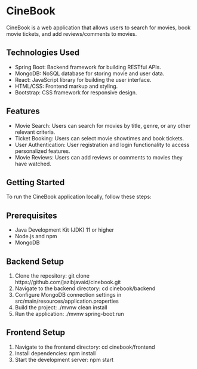 # CineBook
CineBook is a web application that allows users to search for movies, book movie tickets, and add reviews/comments to movies.

## Technologies Used
<ul>
<li>Spring Boot: Backend framework for building RESTful APIs.</li>
<li>MongoDB: NoSQL database for storing movie and user data.</li>
<li>React: JavaScript library for building the user interface.</li>
<li>HTML/CSS: Frontend markup and styling.</li>
<li>Bootstrap: CSS framework for responsive design.</li>
</ul>

## Features
<ul>
<li>Movie Search: Users can search for movies by title, genre, or any other relevant criteria.</li>
<li>Ticket Booking: Users can select movie showtimes and book tickets.</li>
<li>User Authentication: User registration and login functionality to access personalized features.</li>
<li>Movie Reviews: Users can add reviews or comments to movies they have watched.</li>
</ul>

## Getting Started
To run the CineBook application locally, follow these steps:

## Prerequisites
<ul>
<li>Java Development Kit (JDK) 11 or higher</li>
<li>Node.js and npm</li>
<li>MongoDB</li>
</ul>

## Backend Setup
<ol>
<li>Clone the repository: git clone https://github.com/jazibjavaid/cinebook.git</li>
<li>Navigate to the backend directory: cd cinebook/backend</li>
<li>Configure MongoDB connection settings in src/main/resources/application.properties</li>
<li>Build the project: ./mvnw clean install</li>
<li>Run the application: ./mvnw spring-boot:run</li>
</ol>

## Frontend Setup
<ol>
<li>Navigate to the frontend directory: cd cinebook/frontend</li>
<li>Install dependencies: npm install</li>
<li>Start the development server: npm start</li>
</ol>
